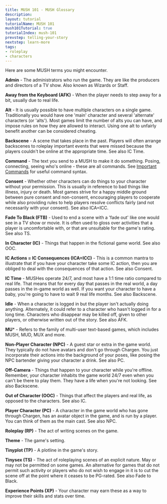```yaml
---
title: MUSH 101 - MUSH Glossary
description:
layout: tutorial
tutorialName: MUSH 101
mush101Tutorial: true
tutorialIndex: mush-101
prevstep: telling-your-story
nextstep: learn-more
tags: 
- roleplay
- characters
---
```


Here are some MUSH terms you might encounter.

**Admin** - The administrators who run the game.  They are like the producers and directors of a TV show.   Also known as Wizards or Staff.

**Away from the Keyboard (AFK)** - When the player needs to step away for a bit, usually due to real life. 

**Alt** - It is usually possible to have multiple characters on a single game.   Traditionally you would have one 'main' character and several 'alternate' characters (or 'alts').  Most games limit the number of alts you can have, and impose rules on how they are allowed to interact.  Using one alt to unfairly benefit another can be considered cheating.

**Backscene** - A scene that takes place in the past.  Players will often arrange backscenes to roleplay important events that were missed because the players couldn't be online at the appropriate time.  See also IC Time.

**Command** - The text you send to a MUSH to make it do something.  Posing, connecting, seeing who's online - these are all commands.  See [Important Commands](/mush-101/important-commands) for useful command syntax.

**Consent**	- Whether other characters can do things to your character without your permission.  This is usually in reference to bad things like illness, injury or death. Most games strive for a happy middle ground between pure consent and non-consent, encouraging players to cooperate while also providing rules to help players resolve conflicts fairly (and not necessarily with your consent).   See also ICA=ICC.

**Fade To Black (FTB)** - Used to end a scene with a 'fade out' like one would see in a TV show or movie.   It is often used to gloss over activities that a player is uncomfortable with, or that are unsuitable for the game's rating.   See also TS.

**In Character (IC)** - Things that happen in the fictional game world.   See also OOC.

**IC Actions = IC Consequences (ICA=ICC)**	- This is a common mantra to illustrate that if you have your character take some IC action, then you are obliged to deal with the consequences of that action.   See also Consent.

**IC Time**  - MUSHes operate 24/7, and most have a 1:1 time ratio compared to real life.  That means that for every day that passes in the real world, a day passes in the in-game world as well.  If you want your character to have a baby, you're going to have to wait 9 real life months.  See also Backscene.

**Idle** - When a character is logged in but the player isn't actually doing anything.  Alternately, it could refer to a character who hasn't logged in for a long time.  Characters who disappear may be killed off, given to other players, or otherwise written out of the story.  See also AFK.

**MU***	- Refers to the family of multi-user text-based games, which includes MUSH, MUD, MUX and more.

**Non-Player Character (NPC)** - A guest star or extra in the game world.  They typically do not have avatars and don't go through Chargen.  You just incorporate their actions into the background of your poses, like posing the NPC bartender giving your character a drink.  See also PC.

**Off-Camera** - Things that happen to your character while you're offline.  Remember, your character inhabits the game world 24/7 even when you can't be there to play them.  They have a life when you're not looking.  See also Backscene.

**Out of Character (OOC)** - Things that affect the players and real life, as opposed to the characters.   See also IC.

**Player Character (PC)** -  A character in the game world who has gone through Chargen, has an avatar object in the game, and is run by a player.  You can think of them as the main cast.  See also NPC.

**Roleplay (RP)** - The act of writing scenes on the game.

**Theme** - The game's setting.

**Tinyplot (TP)** - A plotline in the game's story. 

**Tinysex (TS)** - The act of roleplaying scenes of an explicit nature. May or may not be permitted on some games.  An alternative for games that do not permit such activity or players who do not wish to engage in it is to cut the scene off at the point where it ceases to be PG-rated.  See also Fade to Black.

**Experience Points (XP)** - Your character may earn these as a way to improve their skills and stats over time.
